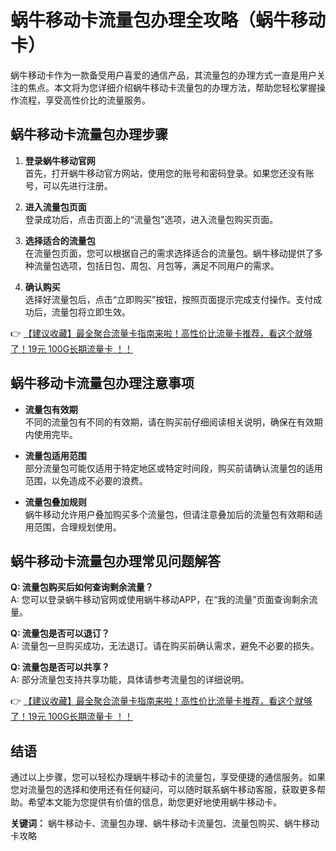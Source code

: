 # 蜗牛移动卡流量包办理全攻略（蜗牛移动卡）

蜗牛移动卡作为一款备受用户喜爱的通信产品，其流量包的办理方式一直是用户关注的焦点。本文将为您详细介绍蜗牛移动卡流量包的办理方法，帮助您轻松掌握操作流程，享受高性价比的流量服务。

## 蜗牛移动卡流量包办理步骤

1. **登录蜗牛移动官网**  
   首先，打开蜗牛移动官方网站，使用您的账号和密码登录。如果您还没有账号，可以先进行注册。

2. **进入流量包页面**  
   登录成功后，点击页面上的“流量包”选项，进入流量包购买页面。

3. **选择适合的流量包**  
   在流量包页面，您可以根据自己的需求选择适合的流量包。蜗牛移动提供了多种流量包选项，包括日包、周包、月包等，满足不同用户的需求。

4. **确认购买**  
   选择好流量包后，点击“立即购买”按钮，按照页面提示完成支付操作。支付成功后，流量包将立即生效。

👉 [【建议收藏】最全聚合流量卡指南来啦！高性价比流量卡推荐，看这个就够了！19元 100G长期流量卡 ！！](https://bit.ly/Liuliangka)

## 蜗牛移动卡流量包办理注意事项

- **流量包有效期**  
  不同的流量包有不同的有效期，请在购买前仔细阅读相关说明，确保在有效期内使用完毕。

- **流量包适用范围**  
  部分流量包可能仅适用于特定地区或特定时间段，购买前请确认流量包的适用范围，以免造成不必要的浪费。

- **流量包叠加规则**  
  蜗牛移动允许用户叠加购买多个流量包，但请注意叠加后的流量包有效期和适用范围，合理规划使用。

## 蜗牛移动卡流量包办理常见问题解答

**Q: 流量包购买后如何查询剩余流量？**  
A: 您可以登录蜗牛移动官网或使用蜗牛移动APP，在“我的流量”页面查询剩余流量。

**Q: 流量包是否可以退订？**  
A: 流量包一旦购买成功，无法退订。请在购买前确认需求，避免不必要的损失。

**Q: 流量包是否可以共享？**  
A: 部分流量包支持共享功能，具体请参考流量包的详细说明。

👉 [【建议收藏】最全聚合流量卡指南来啦！高性价比流量卡推荐，看这个就够了！19元 100G长期流量卡 ！！](https://bit.ly/Liuliangka)

## 结语

通过以上步骤，您可以轻松办理蜗牛移动卡的流量包，享受便捷的通信服务。如果您对流量包的选择和使用还有任何疑问，可以随时联系蜗牛移动客服，获取更多帮助。希望本文能为您提供有价值的信息，助您更好地使用蜗牛移动卡。

**关键词：** 蜗牛移动卡、流量包办理、蜗牛移动卡流量包、流量包购买、蜗牛移动卡攻略